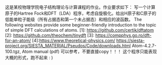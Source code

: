 这是某校物理学院电子结构理论与计算课程的作业。作业要求如下：
写一个计算原子的Hartree Fock和DFT（LDA）程序，考虑自旋极化。给出H原子和C原子的低能单粒子能级（所有占据态和第一个未占据态）和相应的波函数。
The following websites provide some beginner-friendly introduction to the topic of simple DFT calculations of atoms.
[1]: https://github.com/certik/dftatom
[2]: https://github.com/theochem/tinydft
[3]: https://compphys.go.ro/dft-for-an-atom/
[4]:https://www.theoretical-physics.com/
https://siesta-project.org/SIESTA_MATERIAL/Pseudos/Code/downloads.html
Atom-4.2.7-100.tgz, Atom manual (pdf)
可以参考，不要直接copy！！！
这个程序只能表现大概的形式，跑不起来 : )

